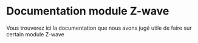 # Documentation module Z-wave

Vous trouverez ici la documentation que nous avons jugé utile de faire sur certain module Z-wave
